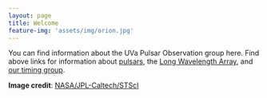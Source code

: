 ```yaml
---
layout: page
title: Welcome
feature-img: 'assets/img/orion.jpg'
---
```


You can find information about the UVa Pulsar Observation group here. Find above links for information about [pulsars](http://stevenstetzler.com/psr-obs/pulsar), the [Long Wavelength Array](http://stevenstetzler.com/psr-obs/LWA), and [our timing group](http://stevenstetzler.com/psr-obs/timing.html).

**Image credit**: [NASA/JPL-Caltech/STScI](https://www.nasa.gov/multimedia/imagegallery/image_feature_693.html)
